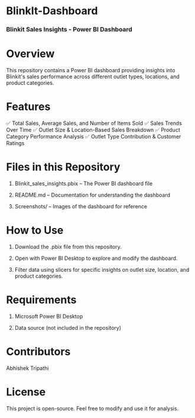 # BlinkIt-Dashboard

### Blinkit Sales Insights - Power BI Dashboard
# Overview
This repository contains a Power BI dashboard providing insights into Blinkit's sales performance across different outlet types, locations, and product categories.

# Features
✅ Total Sales, Average Sales, and Number of Items Sold
✅ Sales Trends Over Time
✅ Outlet Size & Location-Based Sales Breakdown
✅ Product Category Performance Analysis
✅ Outlet Type Contribution & Customer Ratings

# Files in this Repository
1. Blinkit_sales_insights.pbix – The Power BI dashboard file

2. README.md – Documentation for understanding the dashboard

3. Screenshots/ – Images of the dashboard for reference

# How to Use
1. Download the .pbix file from this repository.

2. Open with Power BI Desktop to explore and modify the dashboard.

3. Filter data using slicers for specific insights on outlet size, location, and product categories.

# Requirements
1. Microsoft Power BI Desktop

2. Data source (not included in the repository)

# Contributors
Abhishek Tripathi

# License
This project is open-source. Feel free to modify and use it for analysis.
